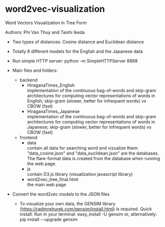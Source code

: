 # word2vec-visualization
Word Vectors Visualization in Tree Form

Authors: Phi Van Thuy and Taishi Ikeda

- Two types of distances: Cosine distance and Euclidean distance
- Totally 8 different models for the English and the Japanese data
- Run simple HTTP server: python -m SimpleHTTPServer 8888

- Main files and folders:
	+ backend<br>
		+ HiraganaTimes_English<br>
			implementation of the continuous bag-of-words and skip-gram architectures for computing vector representations of words in English; skip-gram (slower, better for infrequent words) vs CBOW (fast)
		+ HiraganaTimes_Japanese<br>
			implementation of the continuous bag-of-words and skip-gram architectures for computing vector representations of words in Japanese; skip-gram (slower, better for infrequent words) vs CBOW (fast)
	+ frontend<br>
		+ data<br>
			contain all data for searching word and vizualize them: "data_cosine.json" and "data_euclidean.json" are the databases. The flare-format data is created from the database when running the web page.
		+ js<br>
			contain D3.js library (visualization javascript library)
		+ word2vec_tree_final.html<br>
			the main web page

- Convert the word2vec models to the JSON files
	+ To visualize your own data, the GENSIM library (https://radimrehurek.com/gensim/install.html) is required.
	Quick install: Run in your terminal:
		easy_install -U gensim
		or, alternatively:
		pip install --upgrade gensim
